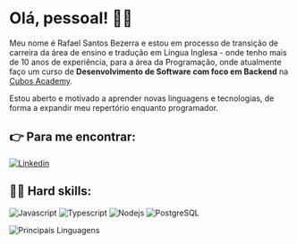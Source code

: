 # Olá, pessoal! :raising_hand_man:

Meu nome é Rafael Santos Bezerra e estou em processo de transição de carreira da área de ensino e tradução em Língua Inglesa - onde tenho mais de 10 anos de experiência, para a área da Programação, onde atualmente faço um curso de **Desenvolvimento de Software com foco em Backend** na [Cubos Academy](https://cubos.academy/). 

Estou aberto e motivado a aprender novas linguagens e tecnologias, de forma a expandir meu repertório enquanto programador.

## :point_right: Para me encontrar:
[![Linkedin](https://img.shields.io/badge/LinkedIn-0077B5?style=for-the-badge&logo=linkedin&logoColor=white)](https://www.linkedin.com/in/rafael-santos-bezerra/)

## :man_technologist: Hard skills:
![Javascript](https://img.shields.io/badge/JavaScript-323330?style=for-the-badge&logo=javascript&logoColor=F7DF1E)
![Typescript](https://img.shields.io/badge/TypeScript-007ACC?style=for-the-badge&logo=typescript&logoColor=white)
![Nodejs](https://img.shields.io/badge/Node%20js-339933?style=for-the-badge&logo=nodedotjs&logoColor=white)
![PostgreSQL](https://img.shields.io/badge/PostgreSQL-316192?style=for-the-badge&logo=postgresql&logoColor=white)

![Principais Linguagens](https://github-readme-stats.vercel.app/api/top-langs/?username=rafasantosbzr&theme=tokyonight&hide_border=true&custom_title=Principais%20%Linguagens)

